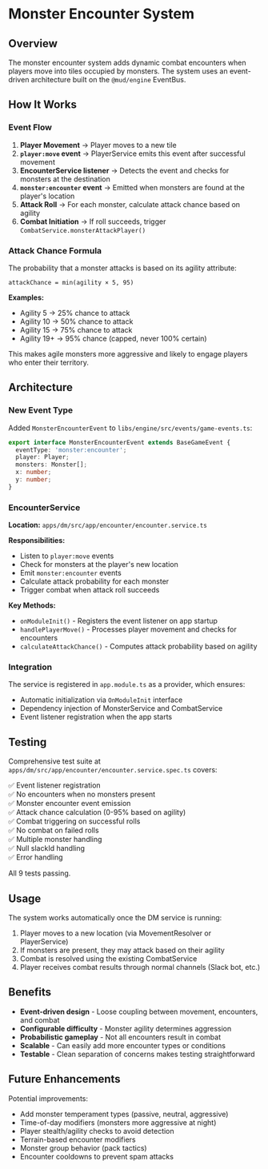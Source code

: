 # Monster Encounter System

## Overview

The monster encounter system adds dynamic combat encounters when players move into tiles occupied by monsters. The system uses an event-driven architecture built on the `@mud/engine` EventBus.

## How It Works

### Event Flow

1. **Player Movement** → Player moves to a new tile
2. **`player:move` event** → PlayerService emits this event after successful movement
3. **EncounterService listener** → Detects the event and checks for monsters at the destination
4. **`monster:encounter` event** → Emitted when monsters are found at the player's location
5. **Attack Roll** → For each monster, calculate attack chance based on agility
6. **Combat Initiation** → If roll succeeds, trigger `CombatService.monsterAttackPlayer()`

### Attack Chance Formula

The probability that a monster attacks is based on its agility attribute:

```
attackChance = min(agility × 5, 95)
```

**Examples:**

- Agility 5 → 25% chance to attack
- Agility 10 → 50% chance to attack
- Agility 15 → 75% chance to attack
- Agility 19+ → 95% chance (capped, never 100% certain)

This makes agile monsters more aggressive and likely to engage players who enter their territory.

## Architecture

### New Event Type

Added `MonsterEncounterEvent` to `libs/engine/src/events/game-events.ts`:

```typescript
export interface MonsterEncounterEvent extends BaseGameEvent {
  eventType: 'monster:encounter';
  player: Player;
  monsters: Monster[];
  x: number;
  y: number;
}
```

### EncounterService

**Location:** `apps/dm/src/app/encounter/encounter.service.ts`

**Responsibilities:**

- Listen to `player:move` events
- Check for monsters at the player's new location
- Emit `monster:encounter` events
- Calculate attack probability for each monster
- Trigger combat when attack roll succeeds

**Key Methods:**

- `onModuleInit()` - Registers the event listener on app startup
- `handlePlayerMove()` - Processes player movement and checks for encounters
- `calculateAttackChance()` - Computes attack probability based on agility

### Integration

The service is registered in `app.module.ts` as a provider, which ensures:

- Automatic initialization via `OnModuleInit` interface
- Dependency injection of MonsterService and CombatService
- Event listener registration when the app starts

## Testing

Comprehensive test suite at `apps/dm/src/app/encounter/encounter.service.spec.ts` covers:

✅ Event listener registration  
✅ No encounters when no monsters present  
✅ Monster encounter event emission  
✅ Attack chance calculation (0-95% based on agility)  
✅ Combat triggering on successful rolls  
✅ No combat on failed rolls  
✅ Multiple monster handling  
✅ Null slackId handling  
✅ Error handling

All 9 tests passing.

## Usage

The system works automatically once the DM service is running:

1. Player moves to a new location (via MovementResolver or PlayerService)
2. If monsters are present, they may attack based on their agility
3. Combat is resolved using the existing CombatService
4. Player receives combat results through normal channels (Slack bot, etc.)

## Benefits

- **Event-driven design** - Loose coupling between movement, encounters, and combat
- **Configurable difficulty** - Monster agility determines aggression
- **Probabilistic gameplay** - Not all encounters result in combat
- **Scalable** - Can easily add more encounter types or conditions
- **Testable** - Clean separation of concerns makes testing straightforward

## Future Enhancements

Potential improvements:

- Add monster temperament types (passive, neutral, aggressive)
- Time-of-day modifiers (monsters more aggressive at night)
- Player stealth/agility checks to avoid detection
- Terrain-based encounter modifiers
- Monster group behavior (pack tactics)
- Encounter cooldowns to prevent spam attacks
